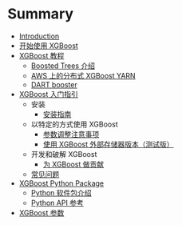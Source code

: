 # Summary

+   [Introduction](README.md)
+   [开始使用 XGBoost](docs/1.md)
+   [XGBoost 教程](docs/2.md)
    +   [Boosted Trees 介绍](docs/3.md)
    +   [AWS 上的分布式 XGBoost YARN](docs/4.md)
    +   [DART booster](docs/5.md)
+   [XGBoost 入门指引](docs/6.md)
    +   安装
        +   [安装指南](docs/7.md)
    +   以特定的方式使用 XGBoost
        +   [参数调整注意事项](docs/8.md)
        +   [使用 XGBoost 外部存储器版本（测试版）](docs/9.md)
    +   开发和破解 XGBoost
        +   [为 XGBoost 做贡献](docs/10.md)
    +   [常见问题](docs/11.md)
+   [XGBoost Python Package](docs/12.md)
    +   [Python 软件包介绍](docs/13.md)
    +   [Python API 参考](docs/14.md)
+   [XGBoost 参数](docs/15.md)

